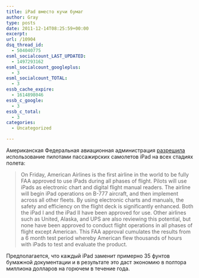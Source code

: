 ```yaml
---
title: iPad вместо кучи бумаг
author: Gray
type: posts
date: 2011-12-14T08:25:59+00:00
excerpt:
url: /10904
dsq_thread_id:
  - 504040775
esml_socialcount_LAST_UPDATED:
  - 1497293162
esml_socialcount_googleplus:
  - 3
esml_socialcount_TOTAL:
  - 3
essb_cache_expire:
  - 1614898046
essb_c_google:
  - 3
essb_c_total:
  - 3
categories:
  - Uncategorized

---
```








Американская Федеральная авиационная администрация [разрешила][1] использование пилотами пассажирских самолетов iPad на всех стадиях полета:

> On Friday, American Airlines is the first airline in the world to be fully FAA approved to use iPads during all phases of flight. Pilots will use iPads as electronic chart and digital flight manual readers. The airline will begin iPad operations on B-777 aircraft, and then implement across all other fleets. By using electronic charts and manuals, the safety and efficiency on the flight deck is significantly enhanced. Both the iPad I and the iPad II have been approved for use. Other airlines such as United, Alaska, and UPS are also reviewing this potential, but none have been approved to conduct flight operations in all phases of flight except American. This FAA approval cumulates the results from a 6 month test period whereby American flew thousands of hours with iPads to test and evaluate the product.

Предполагается, что каждый iPad заменит примерно 35 фунтов бумажной документации и в результате это даст экономию в полтора миллиона долларов на горючем в течение года.

 [1]: http://www.zdnet.com/blog/apple/faa-approves-ipads-in-the-cockpit-american-airlines-to-start-friday/11865